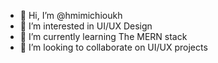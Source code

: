 - 👋 Hi, I’m @hmimichioukh
- 👀 I’m interested in UI/UX Design
- 🌱 I’m currently learning The  MERN stack
- 💞️ I’m looking to collaborate on UI/UX projects

<!---
hmimichioukh/hmimichioukh is a ✨ special ✨ repository because its `README.md` (this file) appears on your GitHub profile.
You can click the Preview link to take a look at your changes.
--->
